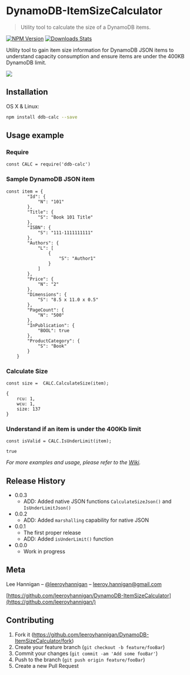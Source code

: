 # DynamoDB-ItemSizeCalculator
> Utility tool to calculate the size of a DynamoDB items.

[![NPM Version][npm-image]][npm-url]
[![Downloads Stats][npm-downloads]][npm-url]

Utility tool to gain item size information for DynamoDB JSON items to understand capacity consumption and ensure items are under the 400KB DynamoDB limit.

![](https://www.cdata.com/blog/articles/20191018-dynamodb-performance-0.png)

## Installation

OS X & Linux:

```sh
npm install ddb-calc --save
```


## Usage example  
  
### **Require**
 ```
const CALC = require('ddb-calc')
 ```

### **Sample DynamoDB JSON item**
```
const item = {
        "Id": {
            "N": "101"
        },
        "Title": {
            "S": "Book 101 Title"
        },
        "ISBN": {
            "S": "111-1111111111"
        },
        "Authors": {
            "L": [
                {
                    "S": "Author1"
                }
            ]
        },
        "Price": {
            "N": "2"
        },
        "Dimensions": {
            "S": "8.5 x 11.0 x 0.5"
        },
        "PageCount": {
            "N": "500"
        },
        "InPublication": {
            "BOOL": true
        },
        "ProductCategory": {
            "S": "Book"
        }
    }

```

### **Calculate Size**
```
const size =  CALC.CalculateSize(item);
```
```
{ 
    rcu: 1, 
    wcu: 1, 
    size: 137 
}
```

### **Understand if an item is under the 400Kb limit**
```
const isValid = CALC.IsUnderLimit(item);
```
```
true
```
_For more examples and usage, please refer to the [Wiki][wiki]._



## Release History

* 0.0.3
    * ADD: Added native JSON functions `CalculateSizeJson()` and `IsUnderLimitJson()`
* 0.0.2
    * ADD: Added `marshalling` capability for native JSON
* 0.0.1
    * The first proper release
    * ADD: Added `isUnderLimit()` function
* 0.0.0
    * Work in progress

## Meta

Lee Hannigan – [@leeroyhannigan](https://twitter.com/leeroyhannigan) – leeroy.hannigan@gmail.com

[https://github.com/leeroyhannigan/DynamoDB-ItemSizeCalculator](https://github.com/leeroyhannigan/)

## Contributing

1. Fork it (<https://github.com/leeroyhannigan/DynamoDB-ItemSizeCalculator/fork>)
2. Create your feature branch (`git checkout -b feature/fooBar`)
3. Commit your changes (`git commit -am 'Add some fooBar'`)
4. Push to the branch (`git push origin feature/fooBar`)
5. Create a new Pull Request

<!-- Markdown link & img dfn's -->
[npm-image]: https://img.shields.io/npm/v/ddb-calc.svg?style=flat-square
[npm-url]: https://npmjs.org/package/ddb-calc
[npm-downloads]: https://img.shields.io/npm/dm/ddb-calc.svg?style=flat-square
[wiki]: https://github.com/leeroyhannigan/DynamoDB-ItemSizeCalculator/wiki
